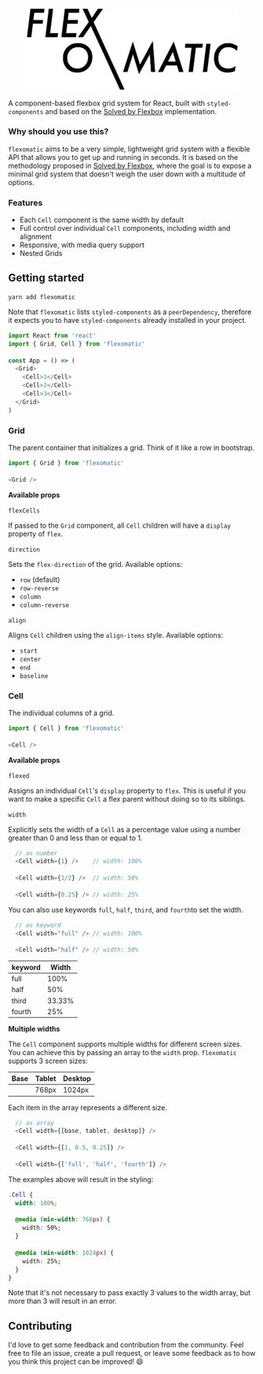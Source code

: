 <p align="center">
  <img src="flexomatic.png" alt="Flexomatic" title="Flexomatic" width="435" height="167.5" />
</p>

A component-based flexbox grid system for React, built with `styled-components` and based on the [Solved by Flexbox](https://philipwalton.github.io/solved-by-flexbox/demos/grids/) implementation.

### Why should you use this?

`flexomatic` aims to be a very simple, lightweight grid system with a flexible API that allows you to get up and running in seconds. It is based on the methodology proposed in [Solved by Flexbox](https://philipwalton.github.io/solved-by-flexbox/demos/grids/), where the goal is to expose a minimal grid system that doesn't weigh the user down with a multitude of options.

### Features

* Each `Cell` component is the same width by default
* Full control over individual `Cell` components, including width and alignment
* Responsive, with media query support
* Nested Grids

## Getting started

```
yarn add flexomatic
```

Note that `flexomatic` lists `styled-components` as a `peerDependency`, therefore it expects you to have `styled-components` already installed in your project.

```javascript
import React from 'react'
import { Grid, Cell } from 'flexomatic'

const App = () => (
  <Grid>
    <Cell>1</Cell>
    <Cell>2</Cell>
    <Cell>3</Cell>
  </Grid>
)
```

### Grid

The parent container that initializes a grid. Think of it like a row in bootstrap.

```javascript
import { Grid } from 'flexomatic'

<Grid />
```

**Available props**

`flexCells`

If passed to the `Grid` component, all `Cell` children will have a `display` property of `flex`.

`direction`

Sets the `flex-direction` of the grid. Available options:

* `row` (default)
* `row-reverse`
* `column`
* `column-reverse`

`align`

Aligns `Cell` children using the `align-items` style. Available options:

* `start`
* `center`
* `end`
* `baseline`

### Cell

The individual columns of a grid.

```javascript
import { Cell } from 'flexomatic'

<Cell />
```

**Available props**

`flexed`

Assigns an individual `Cell`'s `display` property to `flex`. This is useful if you want to make a specific `Cell` a flex parent without doing so to its siblings.

`width`

Explicitly sets the width of a `Cell` as a percentage value using a number greater than 0 and less than or equal to 1.

```javascript
  // as number
  <Cell width={1} />    // width: 100%

  <Cell width={1/2} />  // width: 50%

  <Cell width={0.25} /> // width: 25%
```

You can also use keywords  `full`, `half`, `third`, and `fourth`to set the width.

```javascript
  // as keyword
  <Cell width="full" /> // width: 100%

  <Cell width="half" /> // width: 50%
```

| keyword | Width  |
| ------- | ------ |
| full    | 100%   |
| half    | 50%    |
| third   | 33.33% |
| fourth  | 25%    |

**Multiple widths**

The `Cell` component supports multiple widths for different screen sizes. You can achieve this by passing an array to the `width` prop. `flexomatic` supports 3 screen sizes:

| Base | Tablet | Desktop |
| ---- | ------ | ------- |
|      | 768px  | 1024px  |

Each item in the array represents a different size.

```javascript
  // as array
  <Cell width={[base, tablet, desktop]} />

  <Cell width={[1, 0.5, 0.25]} />

  <Cell width={['full', 'half', 'fourth']} />
```

The examples above will result in the styling:

```css
.Cell {
  width: 100%;

  @media (min-width: 768px) {
    width: 50%;
  }

  @media (min-width: 1024px) {
    width: 25%;
  }
}
```

 Note that it's not necessary to pass exactly 3 values to the width array, but more than 3 will result in an error.

## Contributing

I'd love to get some feedback and contribution from the community. Feel free to file an issue, create a pull request, or leave some feedback as to how you think this project can be improved! 😄
